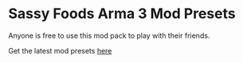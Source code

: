 # Sassy Foods Arma 3 Mod Presets
Anyone is free to use this mod pack to play with their friends.

Get the latest mod presets [here](https://github.com/Cable-Billing/Sassy-Foods-Arma-3/releases/latest)
